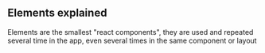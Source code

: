 ## Elements explained

Elements are the smallest "react components", they are used and repeated several time in the app, even several times in the same component or layout
